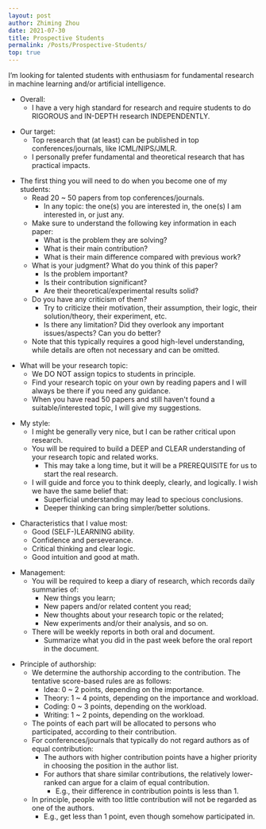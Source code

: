 ```yaml
---
layout: post
author: Zhiming Zhou
date: 2021-07-30
title: Prospective Students
permalink: /Posts/Prospective-Students/
top: true
---
```


I’m looking for talented students with enthusiasm for fundamental research in machine learning and/or artificial intelligence.

- Overall:
	- I have a very high standard for research and require students to do RIGOROUS and IN-DEPTH research INDEPENDENTLY.

<!--  -->
- Our target:
	- Top research that (at least) can be published in top conferences/journals, like ICML/NIPS/JMLR.
	- I personally prefer fundamental and theoretical research that has practical impacts.

<!--  -->
- The first thing you will need to do when you become one of my students: 
	- Read 20 ~ 50 papers from top conferences/journals.
		- In any topic: the one(s) you are interested in, the one(s) I am interested in, or just any.
	- Make sure to understand the following key information in each paper:
		- What is the problem they are solving?
		- What is their main contribution?
		- What is their main difference compared with previous work?
	- What is your judgment? What do you think of this paper?
		- Is the problem important?
		- Is their contribution significant?
		- Are their theoretical/experimental results solid?
	- Do you have any criticism of them?
		- Try to criticize their motivation, their assumption, their logic, their solution/theory, their experiment, etc.
		- Is there any limitation? Did they overlook any important issues/aspects? Can you do better?
	- Note that this typically requires a good high-level understanding, while details are often not necessary and can be omitted.
	
<!--  -->
- What will be your research topic:
	- We DO NOT assign topics to students in principle.
	- Find your research topic on your own by reading papers and I will always be there if you need any guidance.
	- When you have read 50 papers and still haven't found a suitable/interested topic, I will give my suggestions.

<!--  -->
- My style:
	- I might be generally very nice, but I can be rather critical upon research.
	- You will be required to build a DEEP and CLEAR understanding of your research topic and related works.
		- This may take a long time, but it will be a PREREQUISITE for us to start the real research.
	- I will guide and force you to think deeply, clearly, and logically. I wish we have the same belief that:
		- Superficial understanding may lead to specious conclusions.
		- Deeper thinking can bring simpler/better solutions.

<!--  -->
- Characteristics that I value most:	
	- Good (SELF-)LEARNING ability.
	- Confidence and perseverance.
	- Critical thinking and clear logic.
	- Good intuition and good at math.	

<!--  -->
- Management:
	- You will be required to keep a diary of research, which records daily summaries of:
		- New things you learn;
		- New papers and/or related content you read;
		- New thoughts about your research topic or the related;
		- New experiments and/or their analysis, and so on.
	- There will be weekly reports in both oral and document.
		- Summarize what you did in the past week before the oral report in the document.

<!--  -->
- Principle of authorship:
	- We determine the authorship according to the contribution. The tentative score-based rules are as follows:
		- Idea: 0 ~ 2 points, depending on the importance.
		- Theory: 1 ~ 4 points, depending on the importance and workload.
		- Coding: 0 ~ 3 points, depending on the workload.
		- Writing: 1 ~ 2 points, depending on the workload.
	- The points of each part will be allocated to persons who participated, according to their contribution.
	- For conferences/journals that typically do not regard authors as of equal contribution:
		- The authors with higher contribution points have a higher priority in choosing the position in the author list.
		- For authors that share similar contributions, the relatively lower-ranked can argue for a claim of equal contribution.
			- E.g., their difference in contribution points is less than 1.
	- In principle, people with too little contribution will not be regarded as one of the authors.
		- E.g., get less than 1 point, even though somehow participated in.

<!-- 
- How much money will you get each month:
	- It will typically be the same as the standard or the appropriate amount that I can afford without pressure.
	- If you want more, I can apply for some funding but you will need to do some work for the funding.
- How much effort of mine will you get to guide you:
	- It mainly depends on how much effort you put in.
		- But indeed priority will be given to projects that I’m particularly interested in and students who show great potential.
	- I have once heard the x^a model, and I think it is interesting and feasible, where x is your effort and a > 1, x^a will be my expected effort. Note that x = 1 is some standard that can be surpassed. 
 
 - It can be challenging for most students. Applying is only suggested if you believe you can somehow be an exception.
-->
